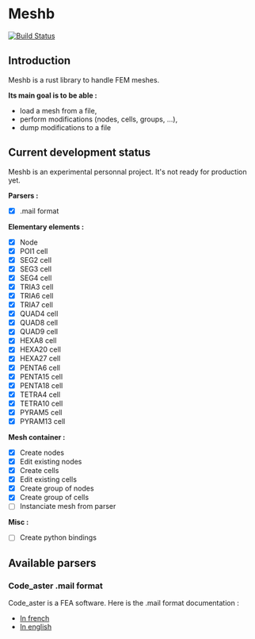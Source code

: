 # Meshb

[![Build Status][build-badge]][build]

[build-badge]: https://img.shields.io/github/actions/workflow/status/bahugo/meshb/rust.yml?style=flat-square&branch=master
[build]: https://github.com/bahugo/meshb/actions/

## Introduction

Meshb is a rust library to handle FEM meshes.

**Its main goal is to be able :**
- load a mesh from a file,
- perform modifications (nodes, cells, groups, ...),
- dump modifications to a file

## Current development status

Meshb is an experimental personnal project. It's not ready for production yet.

**Parsers :**
- [x] .mail format

**Elementary elements :**
- [x] Node
- [x] POI1 cell
- [x] SEG2 cell
- [x] SEG3 cell
- [x] SEG4 cell
- [x] TRIA3 cell
- [x] TRIA6 cell
- [x] TRIA7 cell
- [x] QUAD4 cell
- [x] QUAD8 cell
- [x] QUAD9 cell
- [x] HEXA8 cell
- [x] HEXA20 cell
- [x] HEXA27 cell
- [x] PENTA6 cell
- [x] PENTA15 cell
- [x] PENTA18 cell
- [x] TETRA4 cell
- [x] TETRA10 cell
- [x] PYRAM5 cell
- [x] PYRAM13 cell

**Mesh container :**
- [x] Create nodes
- [x] Edit existing nodes
- [x] Create cells
- [x] Edit existing cells
- [x] Create group of nodes
- [x] Create group of cells
- [ ] Instanciate mesh from parser

**Misc :**
- [ ] Create python bindings

## Available parsers

### Code_aster .mail format

Code_aster is a FEA software. Here is the .mail format documentation :

- [In french](https://code-aster.org/V2/doc/default/en/man_u/u3/u3.01.00.pdf)
- [In english](https://code-aster.org/V2/doc/default/en/man_u/u3/u3.01.00.pdf)
